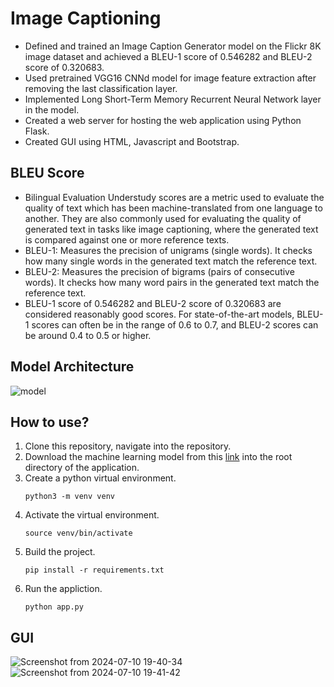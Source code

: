 # Image Captioning
   - Defined and trained an Image Caption Generator model on the Flickr 8K image dataset and achieved a BLEU-1 score of 0.546282 and BLEU-2 score of 0.320683.
   - Used pretrained VGG16 CNNd model for image feature extraction after removing the last classification layer.
   - Implemented Long Short-Term Memory Recurrent Neural Network layer in the model.
   - Created a web server for hosting the web application using Python Flask.
   - Created GUI using HTML, Javascript and Bootstrap.

   ## BLEU Score
   - Bilingual Evaluation Understudy scores are a metric used to evaluate the quality of text which has been machine-translated from one language to another. They are also commonly used for evaluating the quality of generated text in tasks like image captioning, where the generated text is compared against one or more reference texts.
   - BLEU-1: Measures the precision of unigrams (single words). It checks how many single words in the generated text match the reference text.
   - BLEU-2: Measures the precision of bigrams (pairs of consecutive words). It checks how many word pairs in the generated text match the reference text.
   - BLEU-1 score of 0.546282 and BLEU-2 score of 0.320683 are considered reasonably good scores. For state-of-the-art models, BLEU-1 scores can often be in the range of 0.6 to 0.7, and BLEU-2 scores can be around 0.4 to 0.5 or higher.
   
   ## Model Architecture
   ![model](https://github.com/manav-chan/AspireNex/assets/71835184/2df41241-fe5e-49b3-97ea-c8d984793c52)

   ## How to use?
   1. Clone this repository, navigate into the repository.
   2. Download the machine learning model from this [link](https://drive.google.com/file/d/1EQ1gj9u3hHrDGsxhL1C-g1-PA_lAwUnV/view?usp=sharing) into the root directory of the application.
   3. Create a python virtual environment.
      ```terminal
      python3 -m venv venv
      ```
   4. Activate the virtual environment.
      ```terminal
      source venv/bin/activate
      ```
   5. Build the project.
      ```terminal
      pip install -r requirements.txt
      ```
   6. Run the appliction.
      ```terminal
      python app.py
      ```

   ## GUI
![Screenshot from 2024-07-10 19-40-34](https://github.com/user-attachments/assets/066f0f94-baba-4117-bf14-0c4d1815d388)
![Screenshot from 2024-07-10 19-41-42](https://github.com/user-attachments/assets/36b01bcb-3a16-43b4-b379-23c62ef29385)


